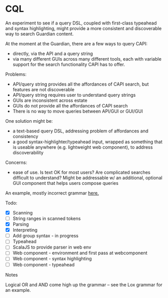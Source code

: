 # CQL

An experiment to see if a query DSL, coupled with first-class typeahead and syntax highlighting, might provide a more consistent and discoverable way to search Guardian content.

At the moment at the Guardian, there are a few ways to query CAPI:
  - directly, via the API and a query string
  - via many different GUIs across many different tools, each with variable support for the search functionality CAPI has to offer.

Problems:
  - API/query string provides all the affordances of CAPI search, but features are not discoverable
  - API/query string requires user to understand query strings
  - GUIs are inconsistent across estate
  - GUIs do not provide all the affordances of CAPI search
  - There is no way to move queries between API/GUI or GUI/GUI

One solution might be:
  - a text-based query DSL, addressing problem of affordances and consistency
  - a good syntax-highlighter/typeahead input, wrapped as something that is useable anywhere (e.g. lightweight web component), to address discoverability

Concerns:
  - ease of use. Is text OK for most users? Are complicated searches difficult to understand? Might be addressable w/ an additional, optional GUI component that helps users compose queries

An example, mostly incorrect grammar [here.](https://github.com/jonathonherbert/cql/blob/main/src/main/scala/grammar/grammar.txt)

Todo:

- [x] Scanning
- [ ] String ranges in scanned tokens
- [x] Parsing
- [x] Interpreting
- [ ] Add group syntax - in progress
- [ ] Typeahead
- [ ] ScalaJS to provide parser in web env
- [ ] Web component - environment and first pass at webcomponent
- [ ] Web component - syntax highlighting
- [ ] Web component - typeahead

Notes

Logical OR and AND come high up the grammar – see the Lox grammar for an example.
